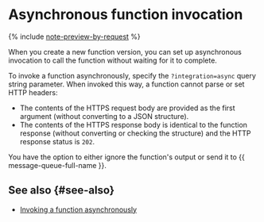 # Asynchronous function invocation

{% include [note-preview-by-request](../../_includes/note-preview-by-request.md) %}

When you create a new function version, you can set up asynchronous invocation to call the function without waiting for it to complete.

To invoke a function asynchronously, specify the `?integration=async` query string parameter. When invoked this way, a function cannot parse or set HTTP headers:
* The contents of the HTTPS request body are provided as the first argument (without converting to a JSON structure).
* The contents of the HTTPS response body is identical to the function response (without converting or checking the structure) and the HTTP response status is `202`.

You have the option to either ignore the function's output or send it to {{ message-queue-full-name }}.

## See also {#see-also}

* [Invoking a function asynchronously](../operations/function/function-invoke-async.md)
